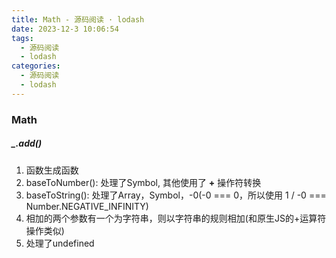 ```yaml
---
title: Math - 源码阅读 · lodash
date: 2023-12-3 10:06:54
tags:
  - 源码阅读
  - lodash
categories:
  - 源码阅读
  - lodash
---
```


### Math

##### _.add()

1. 函数生成函数
2. baseToNumber(): 处理了Symbol, 其他使用了 **+** 操作符转换
3. baseToString(): 处理了Array，Symbol，-0(-0 === 0，所以使用 1 / -0 === Number.NEGATIVE_INFINITY)
4. 相加的两个参数有一个为字符串，则以字符串的规则相加(和原生JS的+运算符操作类似)
5. 处理了undefined